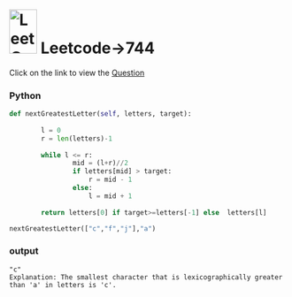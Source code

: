 # <img src="https://leetcode.com/_next/static/images/logo-ff2b712834cf26bf50a5de58ee27bcef.png" alt="LeetCode Logo" width="50" height="80"> Leetcode->744

Click on the link to view the [Question](https://leetcode.com/problems/find-smallest-letter-greater-than-targe)


### Python
```python
def nextGreatestLetter(self, letters, target):
 
        l = 0
        r = len(letters)-1
        
        while l <= r:
                mid = (l+r)//2
                if letters[mid] > target:
                    r = mid - 1
                else:
                    l = mid + 1
            
        return letters[0] if target>=letters[-1] else  letters[l]

nextGreatestLetter(["c","f","j"],"a")
```
### output
```
"c"
Explanation: The smallest character that is lexicographically greater than 'a' in letters is 'c'.
````
